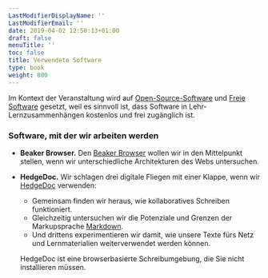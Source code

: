 ```yaml
---
LastModifierDisplayName: ''
LastModifierEmail: ''
date: 2019-04-02 12:50:13+01:00
draft: false
menuTitle: ''
toc: false
title: Verwendete Software
type: book
weight: 800
---
```

Im Kontext der Veranstaltung wird auf [Open-Source-Software](https://de.wikipedia.org/wiki/Open_Source) und [Freie Software](https://www.gnu.org/philosophy/free-sw) gesetzt, weil es sinnvoll ist, dass Software in Lehr-Lernzusammenhängen kostenlos und frei zugänglich ist.

### Software, mit der wir arbeiten werden

- **Beaker Browser.** Den [Beaker Browser](https://beakerbrowser.com/) wollen wir in den Mittelpunkt stellen, wenn wir unterschiedliche Architekturen des Webs untersuchen.
- **HedgeDoc.** Wir schlagen drei digitale Fliegen mit einer Klappe, wenn wir [HedgeDoc](https://writemd.rz.tuhh.de/) verwenden: 
  - Gemeinsam finden wir heraus, wie kollaboratives Schreiben funktioniert. 
  - Gleichzeitig untersuchen wir die Potenziale und Grenzen der Markupsprache [Markdown](https://de.wikipedia.org/wiki/Markdown). 
  - Und drittens experimentieren wir damit, wie unsere Texte fürs Netz und Lernmaterialien weiterverwendet werden können.  

  HedgeDoc ist eine browserbasierte Schreibumgebung, die Sie nicht installieren müssen.



